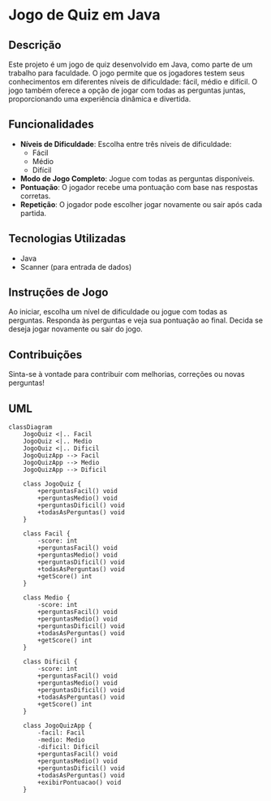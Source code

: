 # Jogo de Quiz em Java

## Descrição
Este projeto é um jogo de quiz desenvolvido em Java, como parte de um trabalho para faculdade. O jogo permite que os jogadores testem seus conhecimentos em diferentes níveis de dificuldade: fácil, médio e difícil. O jogo também oferece a opção de jogar com todas as perguntas juntas, proporcionando uma experiência dinâmica e divertida.

## Funcionalidades
- **Níveis de Dificuldade**: Escolha entre três níveis de dificuldade:
  - Fácil
  - Médio
  - Difícil
- **Modo de Jogo Completo**: Jogue com todas as perguntas disponíveis.
- **Pontuação**: O jogador recebe uma pontuação com base nas respostas corretas.
- **Repetição**: O jogador pode escolher jogar novamente ou sair após cada partida.

## Tecnologias Utilizadas
- Java
- Scanner (para entrada de dados)

## Instruções de Jogo
Ao iniciar, escolha um nível de dificuldade ou jogue com todas as perguntas.
Responda às perguntas e veja sua pontuação ao final.
Decida se deseja jogar novamente ou sair do jogo.

## Contribuições
Sinta-se à vontade para contribuir com melhorias, correções ou novas perguntas!
## UML


```mermaid
classDiagram
    JogoQuiz <|.. Facil
    JogoQuiz <|.. Medio
    JogoQuiz <|.. Dificil
    JogoQuizApp --> Facil
    JogoQuizApp --> Medio
    JogoQuizApp --> Dificil

    class JogoQuiz {
        +perguntasFacil() void
        +perguntasMedio() void
        +perguntasDificil() void
        +todasAsPerguntas() void
    }

    class Facil {
        -score: int
        +perguntasFacil() void
        +perguntasMedio() void
        +perguntasDificil() void
        +todasAsPerguntas() void
        +getScore() int
    }

    class Medio {
        -score: int
        +perguntasFacil() void
        +perguntasMedio() void
        +perguntasDificil() void
        +todasAsPerguntas() void
        +getScore() int
    }

    class Dificil {
        -score: int
        +perguntasFacil() void
        +perguntasMedio() void
        +perguntasDificil() void
        +todasAsPerguntas() void
        +getScore() int
    }

    class JogoQuizApp {
        -facil: Facil
        -medio: Medio
        -dificil: Dificil
        +perguntasFacil() void
        +perguntasMedio() void
        +perguntasDificil() void
        +todasAsPerguntas() void
        +exibirPontuacao() void
    }
